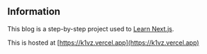 ## Information
This blog is a step-by-step project used to [Learn Next.js](https://nextjs.org/learn).

This is hosted at [https://k1vz.vercel.app](https://k1vz.vercel.app)